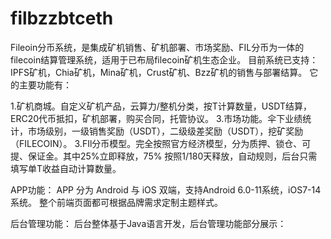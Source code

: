 # filbzzbtceth
Fileoin分币系统，是集成矿机销售、矿机部署、市场奖励、FIL分币为一体的filecoin结算管理系统，适用于已布局filecoin矿机生态企业。
目前系统已支持：IPFS矿机，Chia矿机，Mina矿机，Crust矿机、Bzz矿机的销售与部署结算。
它的主要功能有：

1.矿机商城。自定义矿机产品，云算力/整机分类，按T计算数量，USDT结算，ERC20代币抵扣，矿机部署，购买合同，托管协议。
3.市场功能。伞下业绩统计，市场级别，一级销售奖励（USDT），二级级差奖励（USDT），挖矿奖励（FILECOIN）。
3.FIl分币模型。完全按照官方经济模型，分为质押、锁仓、可提、保证金。其中25%立即释放，75% 按照1/180天释放，自动规则，后台只需填写单T收益自动计算数量。

APP功能：
APP 分为 Android 与 iOS 双端，支持Android 6.0-11系统，iOS7-14系统。
整个前端页面都可根据品牌需求定制主题样式。



后台管理功能：
后台整体基于Java语言开发，后台管理功能部分展示：
